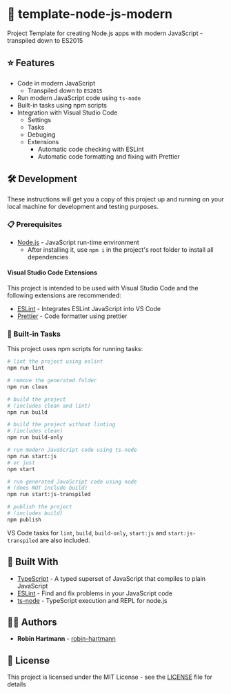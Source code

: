 # 📄 template-node-js-modern

Project Template for creating Node.js apps with modern JavaScript - transpiled down to ES2015

## ⭐ Features

- Code in modern JavaScript
  - Transpiled down to `ES2015`
- Run modern JavaScript code using `ts-node`
- Built-in tasks using npm scripts
- Integration with Visual Studio Code
  - Settings
  - Tasks
  - Debuging
  - Extensions
    - Automatic code checking with ESLint
    - Automatic code formatting and fixing with Prettier

## 🛠️ Development

These instructions will get you a copy of this project up and running on your local machine for development and testing purposes.

### 📋 Prerequisites

- [Node.js](https://nodejs.org) - JavaScript run-time environment
  - After installing it, use `npm i` in the project's root folder to install all dependencies

#### Visual Studio Code Extensions

This project is intended to be used with Visual Studio Code and the following extensions are recommended:

- [ESLint](https://marketplace.visualstudio.com/items?itemName=dbaeumer.vscode-eslint) - Integrates ESLint JavaScript into VS Code
- [Prettier](https://marketplace.visualstudio.com/items?itemName=esbenp.prettier-vscode) - Code formatter using prettier

### 🚀 Built-in Tasks

This project uses npm scripts for running tasks:

```bash
# lint the project using eslint
npm run lint

# remove the generated folder
npm run clean

# build the project
# (includes clean and lint)
npm run build

# build the project without linting
# (includes clean)
npm run build-only

# run modern JavaScript code using ts-node
npm run start:js
# or just
npm start

# run generated JavaScript code using node
# (does NOT include build)
npm run start:js-transpiled

# publish the project
# (includes build)
npm publish
```

VS Code tasks for `lint`, `build`, `build-only`, `start:js` and `start:js-transpiled` are also included.

## 🔧 Built With

- [TypeScript](https://www.typescriptlang.org/) - A typed superset of JavaScript that compiles to plain JavaScript
- [ESLint](https://eslint.org/) - Find and fix problems in your JavaScript code
- [ts-node](https://github.com/TypeStrong/ts-node) - TypeScript execution and REPL for node.js

## 👨‍💻 Authors

- **Robin Hartmann** - [robin-hartmann](https://github.com/robin-hartmann)

## 📃 License

This project is licensed under the MIT License - see the [LICENSE](LICENSE) file for details
